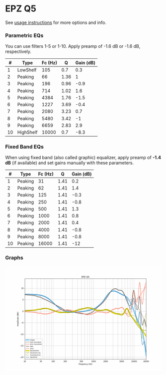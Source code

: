 # EPZ Q5
See [usage instructions](https://github.com/jaakkopasanen/AutoEq#usage) for more options and info.

### Parametric EQs
You can use filters 1-5 or 1-10. Apply preamp of -1.6 dB or -1.6 dB, respectively.

|   # | Type      |   Fc (Hz) |    Q |   Gain (dB) |
|-----|-----------|-----------|------|-------------|
|   1 | LowShelf  |       105 | 0.7  |         0.3 |
|   2 | Peaking   |        66 | 1.36 |         1   |
|   3 | Peaking   |       196 | 0.96 |        -0.9 |
|   4 | Peaking   |       714 | 1.02 |         1.6 |
|   5 | Peaking   |      4384 | 1.76 |        -1.5 |
|   6 | Peaking   |      1227 | 3.69 |        -0.4 |
|   7 | Peaking   |      2080 | 3.23 |         0.7 |
|   8 | Peaking   |      5480 | 3.42 |        -1   |
|   9 | Peaking   |      6659 | 2.83 |         2.9 |
|  10 | HighShelf |     10000 | 0.7  |        -8.3 |

### Fixed Band EQs
When using fixed band (also called graphic) equalizer, apply preamp of **-1.4 dB** (if available) and set gains manually with these parameters.

|   # | Type    |   Fc (Hz) |    Q |   Gain (dB) |
|-----|---------|-----------|------|-------------|
|   1 | Peaking |        31 | 1.41 |         0.2 |
|   2 | Peaking |        62 | 1.41 |         1.4 |
|   3 | Peaking |       125 | 1.41 |        -0.3 |
|   4 | Peaking |       250 | 1.41 |        -0.8 |
|   5 | Peaking |       500 | 1.41 |         1.3 |
|   6 | Peaking |      1000 | 1.41 |         0.8 |
|   7 | Peaking |      2000 | 1.41 |         0.4 |
|   8 | Peaking |      4000 | 1.41 |        -0.8 |
|   9 | Peaking |      8000 | 1.41 |        -0.8 |
|  10 | Peaking |     16000 | 1.41 |       -12   |

### Graphs
![](./EPZ%20Q5.png)
